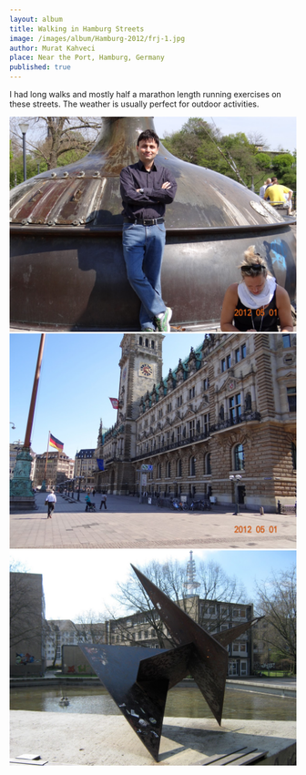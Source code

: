 ```yaml
---
layout: album
title: Walking in Hamburg Streets
image: /images/album/Hamburg-2012/frj-1.jpg
author: Murat Kahveci
place: Near the Port, Hamburg, Germany
published: true
---
```

I had long walks and mostly half a marathon length running exercises on these streets. The weather is usually perfect for outdoor activities.

<img class=" border shadow" src="/images/album/Hamburg-2012/frj-2.jpg">

<img class=" border shadow" src="/images/album/Hamburg-2012/frj-3.jpg">

<img class=" border shadow" src="/images/album/Hamburg-2012/frj-4.jpg">